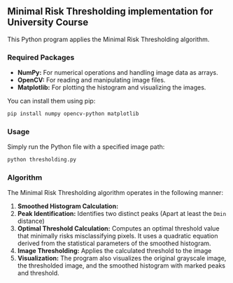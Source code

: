 
## Minimal Risk Thresholding implementation for University Course 

This Python program applies the Minimal Risk Thresholding algorithm.

### Required Packages

- **NumPy:** For numerical operations and handling image data as arrays.
- **OpenCV:** For reading and manipulating image files.
- **Matplotlib:** For plotting the histogram and visualizing the images.

You can install them using pip:
```bash
pip install numpy opencv-python matplotlib
```

### Usage
Simply run the Python file with a specified image path:
```bash
python thresholding.py
```

### Algorithm

The Minimal Risk Thresholding algorithm operates in the following manner:

1. **Smoothed Histogram Calculation:** 
2. **Peak Identification:** Identifies two distinct peaks (Apart at least the `Dmin` distance)
3. **Optimal Threshold Calculation:** Computes an optimal threshold value that minimally risks misclassifying pixels. It uses a quadratic equation derived from the statistical parameters of the smoothed histogram.
4. **Image Thresholding:** Applies the calculated threshold to the image
5. **Visualization:** The program also visualizes the original grayscale image, the thresholded image, and the smoothed histogram with marked peaks and threshold.
